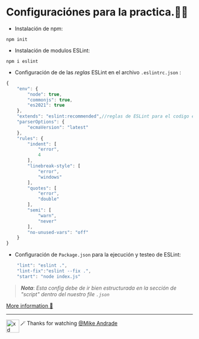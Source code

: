 # Configuraciónes para la practica.🧑‍💻

- Instalación de npm:
```` 
npm init 
````

- Instalación de modulos ESLint:

````
npm i eslint
````

- Configuración de de las *reglas* ESLint en el archivo `.eslintrc.json` :

````javascript
{
    "env": {
        "node": true,
        "commonjs": true,
        "es2021": true
    },
    "extends": "eslint:recommended",//reglas de ESLint para el codigo externa  a esta configuiracion
    "parserOptions": {
        "ecmaVersion": "latest"
    },
    "rules": {
        "indent": [
            "error",
            4
        ],
        "linebreak-style": [
            "error",
            "windows"
        ],
        "quotes": [
            "error",
            "double"
        ],
        "semi": [
            "warn",
            "never"
        ],
        "no-unused-vars": "off"
    }
}
````

- Configuración de `Package.json` para la ejecución y testeo de ESLint:

````javascript
    "lint": "eslint .",
    "lint-fix":"eslint --fix .",
    "start": "node index.js"
````

> _**Nota**_: _Esta config debe de ir bien estructurada en la sección de "script" dentro del nuestro file `.json`_

[More information 🚀](https://eslint.org/docs/latest/user-guide/configuring/configuration-files#configuration-file-formats)

---
    
🪄 Thanks for watching [@Mike Andrade](https://github.com/Mike-std-cpu)<img align="left" alt="xd" width="35" height="35" src="https://i.gifer.com/origin/08/089af74235a38edcc7b433321f0a5472_w200.webp" />